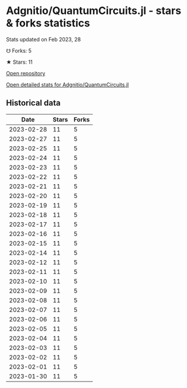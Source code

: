 # Adgnitio/QuantumCircuits.jl - stars & forks statistics

Stats updated on Feb 2023, 28

☋ Forks: 5

★ Stars: 11

[Open repository](https://github.com/Adgnitio/QuantumCircuits.jl)

[Open detailed stats for Adgnitio/QuantumCircuits.jl](https://reviewgithub.com/rep/Adgnitio/QuantumCircuits.jl)

## Historical data
| Date | Stars | Forks |
|------|-------|-------|
| 2023-02-28 | 11 | 5 | 
| 2023-02-27 | 11 | 5 | 
| 2023-02-25 | 11 | 5 | 
| 2023-02-24 | 11 | 5 | 
| 2023-02-23 | 11 | 5 | 
| 2023-02-22 | 11 | 5 | 
| 2023-02-21 | 11 | 5 | 
| 2023-02-20 | 11 | 5 | 
| 2023-02-19 | 11 | 5 | 
| 2023-02-18 | 11 | 5 | 
| 2023-02-17 | 11 | 5 | 
| 2023-02-16 | 11 | 5 | 
| 2023-02-15 | 11 | 5 | 
| 2023-02-14 | 11 | 5 | 
| 2023-02-12 | 11 | 5 | 
| 2023-02-11 | 11 | 5 | 
| 2023-02-10 | 11 | 5 | 
| 2023-02-09 | 11 | 5 | 
| 2023-02-08 | 11 | 5 | 
| 2023-02-07 | 11 | 5 | 
| 2023-02-06 | 11 | 5 | 
| 2023-02-05 | 11 | 5 | 
| 2023-02-04 | 11 | 5 | 
| 2023-02-03 | 11 | 5 | 
| 2023-02-02 | 11 | 5 | 
| 2023-02-01 | 11 | 5 | 
| 2023-01-30 | 11 | 5 | 

